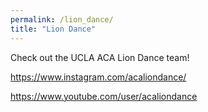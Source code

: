 ```yaml
---
permalink: /lion_dance/
title: "Lion Dance"
---
```


Check out the UCLA ACA Lion Dance team!

https://www.instagram.com/acaliondance/

https://www.youtube.com/user/acaliondance